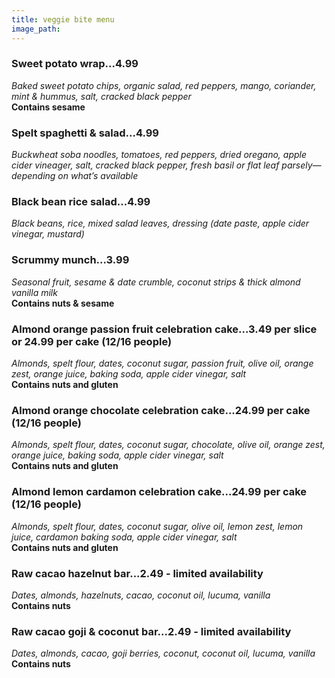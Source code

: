 ```yaml
---
title: veggie bite menu
image_path: 
---
```


### Sweet potato wrap...4.99
*Baked sweet potato chips, organic salad, red peppers, mango, coriander, mint & hummus, salt, cracked black pepper*  
**Contains sesame**

### Spelt spaghetti & salad...4.99
*Buckwheat soba noodles, tomatoes, red peppers, dried oregano, apple cider vineager, salt, cracked black pepper, fresh basil or flat leaf parsely—depending on what’s available*

### Black bean rice salad...4.99
*Black beans, rice, mixed salad leaves, dressing (date paste, apple cider vinegar, mustard)* 

### Scrummy munch...3.99
*Seasonal fruit, sesame & date crumble, coconut strips & thick almond vanilla milk*  
**Contains nuts & sesame**

### Almond orange passion fruit celebration cake...3.49 per slice or 24.99 per cake (12/16 people)
*Almonds, spelt flour, dates, coconut sugar, passion fruit, olive oil, orange zest, orange juice, baking soda, apple cider vinegar, salt*  
**Contains nuts and gluten**

### Almond orange chocolate celebration cake...24.99 per cake (12/16 people)
*Almonds, spelt flour, dates, coconut sugar, chocolate, olive oil, orange zest, orange juice, baking soda, apple cider vinegar, salt*  
**Contains nuts and gluten**

### Almond lemon cardamon celebration cake...24.99 per cake (12/16 people)
*Almonds, spelt flour, dates, coconut sugar, olive oil, lemon zest, lemon juice, cardamon baking soda, apple cider vinegar, salt*  
**Contains nuts and gluten**

### Raw cacao hazelnut bar...2.49 - limited availability
*Dates, almonds, hazelnuts, cacao, coconut oil, lucuma, vanilla*  
**Contains nuts**

### Raw cacao goji & coconut bar...2.49 - limited availability
*Dates, almonds, cacao, goji berries, coconut, coconut oil, lucuma, vanilla*  
**Contains nuts**